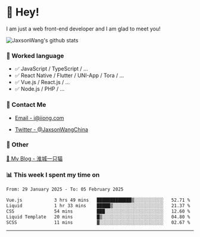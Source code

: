 # 👋 Hey!

I am just a web front-end developer and I am glad to meet you!

![JaxsonWang's github stats](https://github-readme-stats.vercel.app/api?username=JaxsonWang&&show_icons=true&&title_color=1abc9c&&icon_color=1abc9c)


### 📝 Worked language

- ✅ JavaScript / TypeScript / ...
- ✅ React Native / Flutter / UNI-App / Tora / ...
- ✅ Vue.js / React.js / ...
- ✅ Node.js / PHP / ...

### 📮 Contact Me

- [Email - i@iiong.com](mailto:i@iiong.com)

- [Twitter - @JaxsonWangChina](https://twitter.com/JaxsonWangChina)

### 🤪 Other

[📌 My Blog - 淮城一只猫](https://iiong.com)

### 📊 This week I spent my time on

<!--START_SECTION:waka-->

```txt
From: 29 January 2025 - To: 05 February 2025

Vue.js            3 hrs 49 mins   █████████████▒░░░░░░░░░░░   52.71 %
Liquid            1 hr 33 mins    █████▒░░░░░░░░░░░░░░░░░░░   21.37 %
CSS               54 mins         ███░░░░░░░░░░░░░░░░░░░░░░   12.60 %
Liquid Template   20 mins         █▒░░░░░░░░░░░░░░░░░░░░░░░   04.80 %
SCSS              11 mins         ▓░░░░░░░░░░░░░░░░░░░░░░░░   02.67 %
```

<!--END_SECTION:waka-->

---
